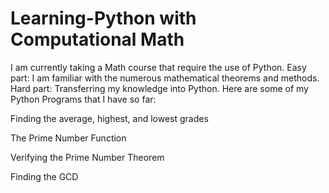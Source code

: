 # Learning-Python with Computational Math

I am currently taking a Math course that require the use of Python. Easy part:  I am familiar with the numerous mathematical theorems and methods. Hard part: Transferring my knowledge into Python. Here are some of my Python Programs that I have so far:

Finding the average, highest, and lowest grades

The Prime Number Function

Verifying the Prime Number Theorem 

Finding the GCD

